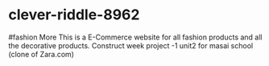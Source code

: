 # clever-riddle-8962
#fashion More
This is a E-Commerce website for all fashion products and all the decorative products.
Construct week project -1 unit2 for masai school (clone of Zara.com)
